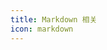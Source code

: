 ```yaml
---
title: Markdown 相关
icon: markdown
---
```


<ProjectPanel v-for="item in pluginMarkdownConfig" v-bind="item" />

<script setup lang="ts">
import pluginMarkdownConfig from '@markdown-plugin-config'
</script>
